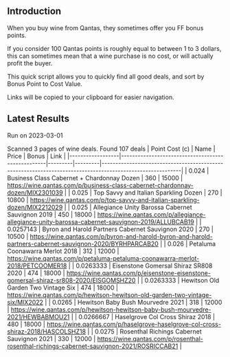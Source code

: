 ## Introduction

When you buy wine from Qantas, they sometimes offer you FF bonus points. 

If you consider 100 Qantas points is roughly equal to between 1 to 3 dollars, this can sometimes mean that a wine purchase is no cost, or will actually profit the buyer.

This quick script allows you to quickly find all good deals, and sort by Bonus Point to Cost Value.

Links will be copied to your clipboard for easier navigation.

## Latest Results

Run on 2023-03-01

Scanned 3 pages of wine deals.
Found 107 deals
|   Point Cost (c) | Name                                              |   Price |   Bonus | Link                                                                                                      |
|------------------|---------------------------------------------------|---------|---------|-----------------------------------------------------------------------------------------------------------|
|        0.024     | Business Class Cabernet + Chardonnay Dozen        |     360 |   15000 | https://wine.qantas.com/p/business-class-cabernet-chardonnay-dozen/MIX2301039                             |
|        0.025     | Top Savvy and Italian Sparkling Dozen             |     270 |   10800 | https://wine.qantas.com/p/top-savvy-and-italian-sparkling-dozen/MIX2212029                                |
|        0.025     | Allegiance Unity Barossa Cabernet Sauvignon 2019  |     450 |   18000 | https://wine.qantas.com/p/allegiance-allegiance-unity-barossa-cabernet-sauvignon-2019/ALLUBCAB19          |
|        0.0257143 | Byron and Harold Partners Cabernet Sauvignon 2020 |     270 |   10500 | https://wine.qantas.com/p/byron-and-harold-byron-and-harold-partners-cabernet-sauvignon-2020/BYRHPARCAB20 |
|        0.026     | Petaluma Coonawarra Merlot 2018                   |     312 |   12000 | https://wine.qantas.com/p/petaluma-petaluma-coonawarra-merlot-2018/PETCOOMER18                            |
|        0.0263333 | Eisenstone Gomersal Shiraz SR808 2020             |     474 |   18000 | https://wine.qantas.com/p/eisenstone-eisenstone-gomersal-shiraz-sr808-2020/EISGOMSHZ20                    |
|        0.0263333 | Hewitson Old Garden Two Vintage Six               |     474 |   18000 | https://wine.qantas.com/p/hewitson-hewitson-old-garden-two-vintage-six/MIX2022                            |
|        0.0265    | Hewitson Baby Bush Mourvedre 2021                 |     318 |   12000 | https://wine.qantas.com/p/hewitson-hewitson-baby-bush-mourvedre-2021/HEWBABMOU21                          |
|        0.0266667 | Haselgrove Col Cross Shiraz 2018                  |     480 |   18000 | https://wine.qantas.com/p/haselgrove-haselgrove-col-cross-shiraz-2018/HASCOLSHZ18                         |
|        0.0275    | Rosenthal Richings Cabernet Sauvignon 2021        |     330 |   12000 | https://wine.qantas.com/p/rosenthal-rosenthal-richings-cabernet-sauvignon-2021/ROSRICCAB21                |

